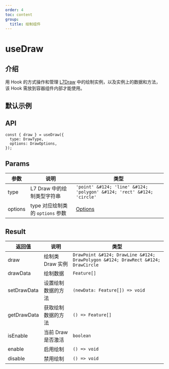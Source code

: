 ```yaml
---
order: 4
toc: content
group:
  title: 绘制组件
---
```


# useDraw

## 介绍

用 Hook 的方式操作和管理 [L7Draw](https://antv.vision/l7-draw-2.0-site/docs/draw/point) 中的绘制实例，以及实例上的数据和方法，该 Hook 需放到容器组件内部才能使用。

## 默认示例

<code src="./demos/default.tsx" compact defaultShowCode></code>

## API

```tsx | pure
const { draw } = useDraw({
  type: DrawType,
  options: DrawOptions,
});
```

## Params

| 参数 | 说明 | 类型 |
| --- | --- | --- |
| type | L7 Draw 中的绘制类型字符串 | `'point' &#124; 'line' &#124; 'polygon' &#124; 'rect' &#124; 'circle'` |
| options | type 对应绘制类的 `options` 参数 | [Options](https://antv.vision/l7-draw-2.0-site/docs/draw/point#%E9%85%8D%E7%BD%AE) |

## Result

| 返回值      | 说明               | 类型                                                                             |
| ----------- | ------------------ | -------------------------------------------------------------------------------- |
| draw        | 绘制类 Draw 实例   | `DrawPoint &#124; DrawLine &#124; DrawPolygon &#124; DrawRect &#124; DrawCircle` |
| drawData    | 绘制数据           | `Feature[]`                                                                      |
| setDrawData | 设置绘制数据的方法 | `(newData: Feature[]) => void`                                                   |
| getDrawData | 获取绘制数据的方法 | `() => Feature[]`                                                                |
| isEnable    | 当前 Draw 是否激活 | `boolean`                                                                        |
| enable      | 启用绘制           | `() => void`                                                                     |
| disable     | 禁用绘制           | `() => void`                                                                     |
